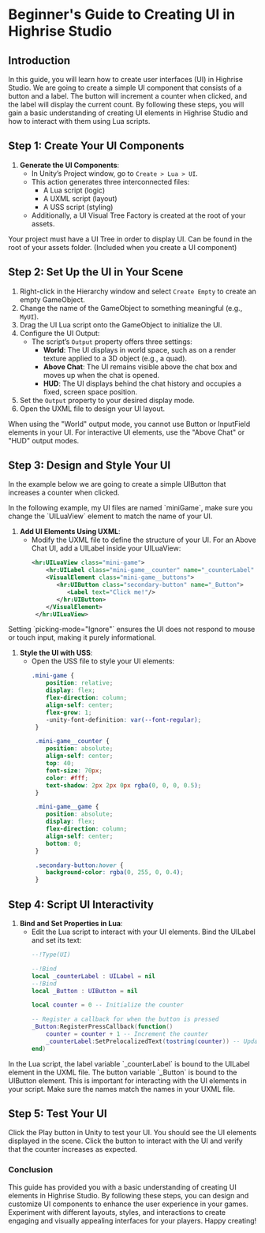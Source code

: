 # Beginner's Guide to Creating UI in Highrise Studio

## Introduction

In this guide, you will learn how to create user interfaces (UI) in Highrise Studio. We are going to create a simple UI component that consists of a button and a label. The button will increment a counter when clicked, and the label will display the current count. By following these steps, you will gain a basic understanding of creating UI elements in Highrise Studio and how to interact with them using Lua scripts.

## Step 1: Create Your UI Components

1. **Generate the UI Components**:
   - In Unity’s Project window, go to `Create > Lua > UI`.
   - This action generates three interconnected files:
     - A Lua script (logic)
     - A UXML script (layout)
     - A USS script (styling)
   - Additionally, a UI Visual Tree Factory is created at the root of your assets.

<Note type="warning">
Your project must have a UI Tree in order to display UI. Can be found in the root of your assets folder. (Included when you create a UI component)
</Note>

## Step 2: Set Up the UI in Your Scene

1. Right-click in the Hierarchy window and select `Create Empty` to create an empty GameObject.
2. Change the name of the GameObject to something meaningful (e.g., `MyUI`).
3. Drag the UI Lua script onto the GameObject to initialize the UI.
4. Configure the UI Output:
   - The script’s `Output` property offers three settings:
     - **World**: The UI displays in world space, such as on a render texture applied to a 3D object (e.g., a quad).
     - **Above Chat**: The UI remains visible above the chat box and moves up when the chat is opened.
     - **HUD**: The UI displays behind the chat history and occupies a fixed, screen space position.
5. Set the `Output` property to your desired display mode.
6. Open the UXML file to design your UI layout.

<Note type="info">
When using the "World" output mode, you cannot use Button or InputField elements in your UI. For interactive UI elements, use the "Above Chat" or "HUD" output modes.
</Note>

## Step 3: Design and Style Your UI

In the example below we are going to create a simple UIButton that increases a counter when clicked.

<Note type="warning">
In the following example, my UI files are named `miniGame`, make sure you change the `UILuaView` element to match the name of your UI.
</Note>

1. **Add UI Elements Using UXML**:
   - Modify the UXML file to define the structure of your UI. For an Above Chat UI, add a UILabel inside your UILuaView:
     ```xml
     <hr:UILuaView class="mini-game">
         <hr:UILabel class="mini-game__counter" name="_counterLabel" picking-mode="Ignore" />
         <VisualElement class="mini-game__buttons">
            <hr:UIButton class="secondary-button" name="_Button">
               <Label text="Click me!"/>
            </hr:UIButton>
         </VisualElement>
      </hr:UILuaView>
     ```
<Note type="warning">
Setting `picking-mode="Ignore"` ensures the UI does not respond to mouse or touch input, making it purely informational.
</Note>

1. **Style the UI with USS**:
   - Open the USS file to style your UI elements:
     ```css
     .mini-game {
         position: relative;
         display: flex;
         flex-direction: column;
         align-self: center;
         flex-grow: 1;
         -unity-font-definition: var(--font-regular);
      }

      .mini-game__counter {
         position: absolute;
         align-self: center;
         top: 40;
         font-size: 70px;
         color: #fff;
         text-shadow: 2px 2px 0px rgba(0, 0, 0, 0.5);
      }

      .mini-game__game {
         position: absolute;
         display: flex;
         flex-direction: column;
         align-self: center;
         bottom: 0;
      }

      .secondary-button:hover {
         background-color: rgba(0, 255, 0, 0.4);
      }
     ```

## Step 4: Script UI Interactivity

1. **Bind and Set Properties in Lua**:
   - Edit the Lua script to interact with your UI elements. Bind the UILabel and set its text:
     ```lua
     --!Type(UI)

     --!Bind
     local _counterLabel : UILabel = nil
     --!Bind
     local _Button : UIButton = nil

     local counter = 0 -- Initialize the counter

     -- Register a callback for when the button is pressed
     _Button:RegisterPressCallback(function()
         counter = counter + 1 -- Increment the counter
         _counterLabel:SetPrelocalizedText(tostring(counter)) -- Update the label text
     end)
     ```
     
<Note type="warning">
In the Lua script, the label variable `_counterLabel` is bound to the UILabel element in the UXML file. The button variable `_Button` is bound to the UIButton element. This is important for interacting with the UI elements in your script. Make sure the names match the names in your UXML file.
</Note>

## Step 5: Test Your UI

Click the Play button in Unity to test your UI. You should see the UI elements displayed in the scene. Click the button to interact with the UI and verify that the counter increases as expected.

### Conclusion

This guide has provided you with a basic understanding of creating UI elements in Highrise Studio. By following these steps, you can design and customize UI components to enhance the user experience in your games. Experiment with different layouts, styles, and interactions to create engaging and visually appealing interfaces for your players. Happy creating!
